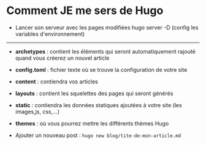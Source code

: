 # Comment JE me sers de Hugo

* Lancer son serveur avec les pages modifiées hugo server -D (config les variables d'environnement)

-------------------------------------------------------
* __archetypes__ : contient les éléments qui seront automatiquement rajouté quand vous créerez un nouvel article
* __config.toml__ : fichier texte où se trouve la configuration de votre site
* __content__ : contiendra vos articles
* __layouts__ : contient les squelettes des pages qui seront générés
* __static__ : contiendra les données statiques ajoutées à votre site (les images,js, css,…)
* __themes__ : où vous pourrez mettre les différents thèmes Hugo

* Ajouter un nouveau post : `hugo new blog/tite-de-mon-article.md`
